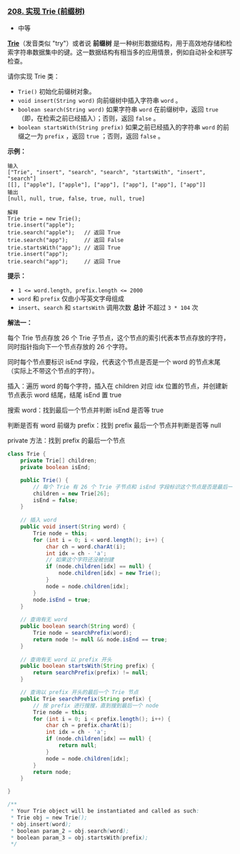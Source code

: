 ### [208. 实现 Trie (前缀树)](https://leetcode.cn/problems/implement-trie-prefix-tree/)

- 中等

**[Trie](https://baike.baidu.com/item/字典树/9825209?fr=aladdin)**（发音类似 "try"）或者说 **前缀树** 是一种树形数据结构，用于高效地存储和检索字符串数据集中的键。这一数据结构有相当多的应用情景，例如自动补全和拼写检查。

请你实现 Trie 类：

- `Trie()` 初始化前缀树对象。
- `void insert(String word)` 向前缀树中插入字符串 `word` 。
- `boolean search(String word)` 如果字符串 `word` 在前缀树中，返回 `true`（即，在检索之前已经插入）；否则，返回 `false` 。
- `boolean startsWith(String prefix)` 如果之前已经插入的字符串 `word` 的前缀之一为 `prefix` ，返回 `true` ；否则，返回 `false` 。

 

**示例：**

```
输入
["Trie", "insert", "search", "search", "startsWith", "insert", "search"]
[[], ["apple"], ["apple"], ["app"], ["app"], ["app"], ["app"]]
输出
[null, null, true, false, true, null, true]

解释
Trie trie = new Trie();
trie.insert("apple");
trie.search("apple");   // 返回 True
trie.search("app");     // 返回 False
trie.startsWith("app"); // 返回 True
trie.insert("app");
trie.search("app");     // 返回 True
```

 

**提示：**

- `1 <= word.length, prefix.length <= 2000`
- `word` 和 `prefix` 仅由小写英文字母组成
- `insert`、`search` 和 `startsWith` 调用次数 **总计** 不超过 `3 * 104` 次



**解法一：**

每个 Trie 节点存放 26 个 Trie 子节点，这个节点的索引代表本节点存放的字符，同时指针指向下一个节点存放的 26 个字符。

同时每个节点要标识 isEnd 字段，代表这个节点是否是一个 word 的节点末尾（实际上不带这个节点的字符）。

插入：遍历 word 的每个字符，插入在 children 对应 idx 位置的节点，并创建新节点表示 word 结尾，结尾 isEnd 置 true

搜索 word：找到最后一个节点并判断 isEnd 是否等 true

判断是否有 word 前缀为 prefix：找到 prefix 最后一个节点并判断是否等 null

private 方法：找到 prefix 的最后一个节点

```java
class Trie {
    private Trie[] children;
    private boolean isEnd;

    public Trie() {
        // 每个 Trie 有 26 个 Trie 子节点和 isEnd 字段标识这个节点是否是最后一个节点
        children = new Trie[26];
        isEnd = false;
    }
    
    // 插入 word
    public void insert(String word) {
        Trie node = this;
        for (int i = 0; i < word.length(); i++) {
            char ch = word.charAt(i);
            int idx = ch - 'a';
            // 如果这个字符还没被创建
            if (node.children[idx] == null) {
                node.children[idx] = new Trie();
            }
            node = node.children[idx];
        }
        node.isEnd = true;
    }
    
    // 查询有无 word
    public boolean search(String word) {
        Trie node = searchPrefix(word);
        return node != null && node.isEnd == true;
    }
    
    // 查询有无 word 以 prefix 开头
    public boolean startsWith(String prefix) {
        return searchPrefix(prefix) != null;
    }

    // 查询以 prefix 开头的最后一个 Trie 节点
    public Trie searchPrefix(String prefix) {
        // 按 prefix 进行搜搜，直到搜到最后一个 node
        Trie node = this;
        for (int i = 0; i < prefix.length(); i++) {
            char ch = prefix.charAt(i);
            int idx = ch - 'a';
            if (node.children[idx] == null) {
                return null;
            }
            node = node.children[idx];
        }
        return node;
    }

}

/**
 * Your Trie object will be instantiated and called as such:
 * Trie obj = new Trie();
 * obj.insert(word);
 * boolean param_2 = obj.search(word);
 * boolean param_3 = obj.startsWith(prefix);
 */
```

